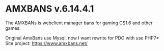 # AMXBANS v.6.14.4.1
The AMXBANs is webclient manager bans for gaming CS1.6 and other games.

Original AmxBans use Mysql, now I want rewrite for PDO with use PHP7*
Site project: https://www.amxbans.net/
